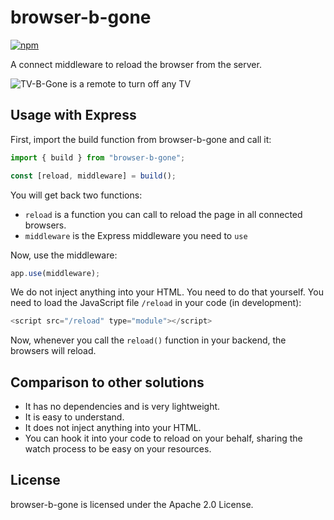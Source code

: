 # browser-b-gone

[![npm](https://img.shields.io/npm/v/browser-b-gone.svg)](https://www.npmjs.com/package/browser-b-gone)

A connect middleware to reload the browser from the server.

![TV-B-Gone is a remote to turn off any TV](https://upload.wikimedia.org/wikipedia/commons/thumb/5/5b/TV-B-Gone_complete.jpg/440px-TV-B-Gone_complete.jpg)

## Usage with Express

First, import the build function from browser-b-gone and call it:

```js
import { build } from "browser-b-gone";

const [reload, middleware] = build();
```

You will get back two functions:
* `reload` is a function you can call to reload the page in all connected browsers.
* `middleware` is the Express middleware you need to `use`

Now, use the middleware:

```js
app.use(middleware);
```

We do not inject anything into your HTML. You need to do that yourself.
You need to load the JavaScript file `/reload` in your code (in development):

```js
<script src="/reload" type="module"></script>
```

Now, whenever you call the `reload()` function in your backend, the browsers
will reload.

## Comparison to other solutions

* It has no dependencies and is very lightweight.
* It is easy to understand.
* It does not inject anything into your HTML.
* You can hook it into your code to reload on your behalf, sharing the watch
    process to be easy on your resources.

## License

browser-b-gone is licensed under the Apache 2.0 License.
